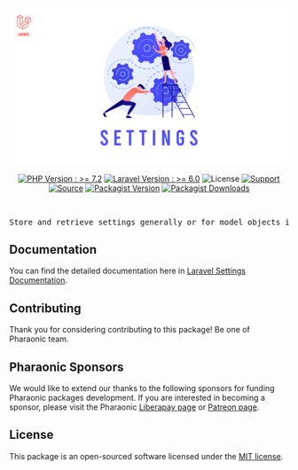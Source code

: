 <p align="center"><a href="https://pharaonic.io" target="_blank"><img src="https://raw.githubusercontent.com/Pharaonic/logos/main/settings.jpg"></a></p>

<p align="center">
  <a href="https://php.net" target="_blank"><img src="https://img.shields.io/static/v1?label=PHP&message=%3E=7.2&color=blue&style=flat-square" alt="PHP Version : >= 7.2"></a>
  <a href="https://laravel.com" target="_blank"><img src="https://img.shields.io/static/v1?label=Laravel&message=%3E=6.0&color=F05340&style=flat-square" alt="Laravel Version : >= 6.0"></a>
  <img src="https://img.shields.io/static/v1?label=License&message=MIT&color=brightgreen&style=flat-square" alt="License">
  <a href="https://liberapay.com/Pharaonic" target="_blank"><img src="https://img.shields.io/liberapay/receives/Pharaonic?color=gold&label=Support&style=flat-square" alt="Support"></a>
  <br>
  <a href="https://packagist.org/packages/Pharaonic/laravel-settings" target="_blank"><img src="https://img.shields.io/static/v1?label=Packagist&message=pharaonic/laravel-settings&color=blue&logo=packagist&logoColor=white" alt="Source"></a>
  <a href="https://packagist.org/packages/pharaonic/laravel-settings" target="_blank"><img src="https://poser.pugx.org/pharaonic/laravel-settings/v" alt="Packagist Version"></a>
  <a href="https://packagist.org/packages/pharaonic/laravel-settings" target="_blank"><img src="https://poser.pugx.org/pharaonic/laravel-settings/downloads" alt="Packagist Downloads"></a>
</p>

<br>

<pre align="center">Store and retrieve settings generally or for model objects in Laravel.</pre>


## Documentation

You can find the detailed documentation here in [Laravel Settings Documentation](https://pharaonic.io/package/2-laravel/26-settings).

## Contributing

Thank you for considering contributing to this package! Be one of Pharaonic team.

## Pharaonic Sponsors

We would like to extend our thanks to the following sponsors for funding Pharaonic packages development. If you are interested in becoming a sponsor, please visit the Pharaonic [Liberapay page](https://en.liberapay.com/Pharaonic) or [Patreon page](https://patreon.com/Pharaonic).

## License

This package is an open-sourced software licensed under the [MIT license](https://opensource.org/licenses/MIT).
